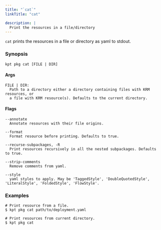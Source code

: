 ```yaml
---
title: "`cat`"
linkTitle: "cat"

description: |
  Print the resources in a file/directory
---
```


<!--mdtogo:Short
    Print the resources in a file/directory
-->

`cat` prints the resources in a file or directory as yaml to stdout.

### Synopsis

<!--mdtogo:Long-->

```shell
kpt pkg cat [FILE | DIR]
```

#### Args

```shell
FILE | DIR:
  Path to a directory either a directory containing files with KRM resources, or
  a file with KRM resource(s). Defaults to the current directory.
```

<!--mdtogo-->

#### Flags

```shell
--annotate
  Annotate resources with their file origins.

--format
  Format resource before printing. Defaults to true.

--recurse-subpackages, -R
  Print resources recursively in all the nested subpackages. Defaults to true.

--strip-comments
  Remove comments from yaml.

--style
  yaml styles to apply. May be 'TaggedStyle', 'DoubleQuotedStyle', 'LiteralStyle', 'FoldedStyle', 'FlowStyle'.
```

### Examples

<!--mdtogo:Examples-->

```shell
# Print resource from a file.
$ kpt pkg cat path/to/deployment.yaml
```

```shell
# Print resources from current directory.
$ kpt pkg cat
```

<!--mdtogo-->
